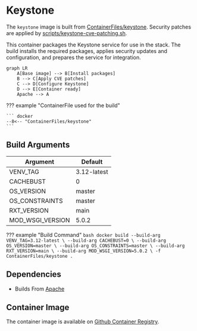 # Keystone

The `keystone` image is built from [ContainerFiles/keystone](https://github.com/rackerlabs/genestack-images/blob/main/ContainerFiles/keystone). Security patches are applied by [scripts/keystone-cve-patching.sh](https://github.com/rackerlabs/genestack-images/blob/main/scripts/keystone-cve-patching.sh).

This container packages the Keystone service for use in the stack. The build installs the required packages, applies security updates and configuration, and prepares the service for integration.

``` mermaid
graph LR
    A[Base image] --> B[Install packages]
    B --> C[Apply CVE patches]
    C --> D[Configure Keystone]
    D --> E[Container ready]
    Apache --> A
```

??? example "ContainerFile used for the build"

    ``` docker
    --8<-- "ContainerFiles/keystone"
    ```

## Build Arguments

| Argument | Default |
| --- | --- |
| VENV_TAG | 3.12-latest |
| CACHEBUST | 0 |
| OS_VERSION | master |
| OS_CONSTRAINTS | master |
| RXT_VERSION | main |
| MOD_WSGI_VERSION | 5.0.2 |

??? example "Build Command"
    ```bash
    docker build
    --build-arg VENV_TAG=3.12-latest \
    --build-arg CACHEBUST=0 \
    --build-arg OS_VERSION=master \
    --build-arg OS_CONSTRAINTS=master \
    --build-arg RXT_VERSION=main \
    --build-arg MOD_WSGI_VERSION=5.0.2 \
    -f ContainerFiles/keystone .
    ```

## Dependencies

- Builds From [Apache](apache.md)

## Container Image

The container image is available on [Github Container Registry](https://github.com/rackerlabs/genestack-images/pkgs/container/genestack-images%2Fkeystone).
